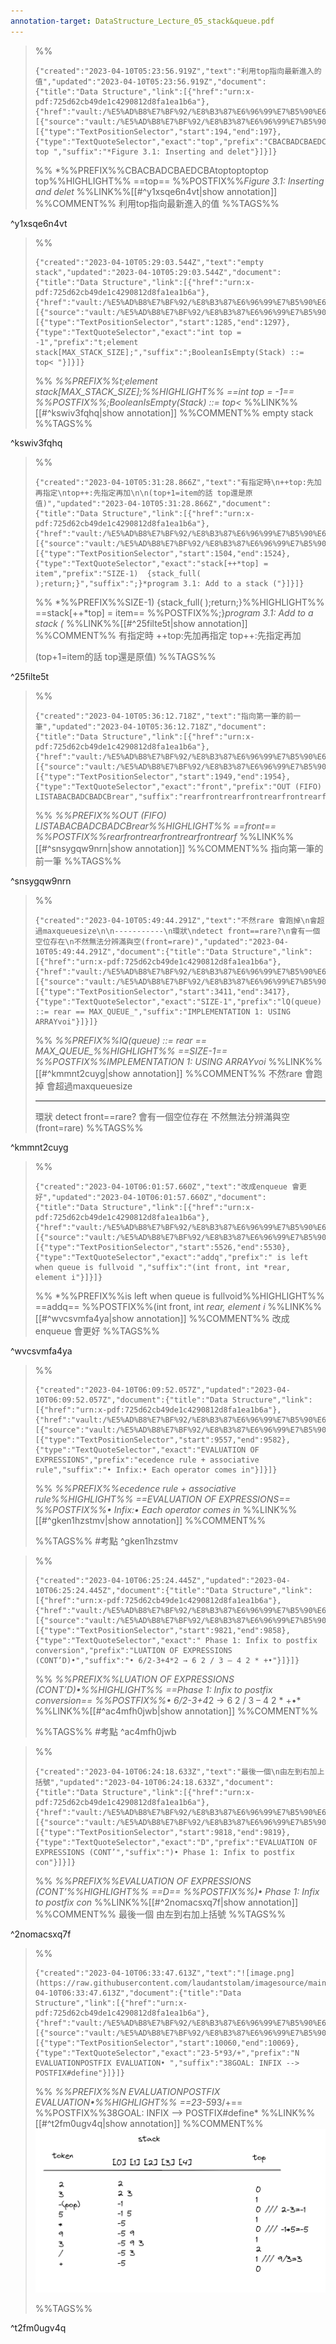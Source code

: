 ```yaml
---
annotation-target: DataStructure_Lecture_05_stack&queue.pdf
---
```


>%%
>```annotation-json
>{"created":"2023-04-10T05:23:56.919Z","text":"利用top指向最新進入的值","updated":"2023-04-10T05:23:56.919Z","document":{"title":"Data Structure","link":[{"href":"urn:x-pdf:725d62cb49de1c4290812d8fa1ea1b6a"},{"href":"vault:/%E5%AD%B8%E7%BF%92/%E8%B3%87%E6%96%99%E7%B5%90%E6%A7%8B/DataStructure_Lecture_05_stack&queue.pdf"}],"documentFingerprint":"725d62cb49de1c4290812d8fa1ea1b6a"},"uri":"vault:/%E5%AD%B8%E7%BF%92/%E8%B3%87%E6%96%99%E7%B5%90%E6%A7%8B/DataStructure_Lecture_05_stack&queue.pdf","target":[{"source":"vault:/%E5%AD%B8%E7%BF%92/%E8%B3%87%E6%96%99%E7%B5%90%E6%A7%8B/DataStructure_Lecture_05_stack&queue.pdf","selector":[{"type":"TextPositionSelector","start":194,"end":197},{"type":"TextQuoteSelector","exact":"top","prefix":"CBACBADCBAEDCBAtoptoptoptop top ","suffix":"*Figure 3.1: Inserting and delet"}]}]}
>```
>%%
>*%%PREFIX%%CBACBADCBAEDCBAtoptoptoptop top%%HIGHLIGHT%% ==top== %%POSTFIX%%*Figure 3.1: Inserting and delet*
>%%LINK%%[[#^y1xsqe6n4vt|show annotation]]
>%%COMMENT%%
>利用top指向最新進入的值
>%%TAGS%%
>
^y1xsqe6n4vt


>%%
>```annotation-json
>{"created":"2023-04-10T05:29:03.544Z","text":"empty stack","updated":"2023-04-10T05:29:03.544Z","document":{"title":"Data Structure","link":[{"href":"urn:x-pdf:725d62cb49de1c4290812d8fa1ea1b6a"},{"href":"vault:/%E5%AD%B8%E7%BF%92/%E8%B3%87%E6%96%99%E7%B5%90%E6%A7%8B/DataStructure_Lecture_05_stack&queue.pdf"}],"documentFingerprint":"725d62cb49de1c4290812d8fa1ea1b6a"},"uri":"vault:/%E5%AD%B8%E7%BF%92/%E8%B3%87%E6%96%99%E7%B5%90%E6%A7%8B/DataStructure_Lecture_05_stack&queue.pdf","target":[{"source":"vault:/%E5%AD%B8%E7%BF%92/%E8%B3%87%E6%96%99%E7%B5%90%E6%A7%8B/DataStructure_Lecture_05_stack&queue.pdf","selector":[{"type":"TextPositionSelector","start":1285,"end":1297},{"type":"TextQuoteSelector","exact":"int top = -1","prefix":"t;element stack[MAX_STACK_SIZE];","suffix":";BooleanIsEmpty(Stack) ::= top< "}]}]}
>```
>%%
>*%%PREFIX%%t;element stack[MAX_STACK_SIZE];%%HIGHLIGHT%% ==int top = -1== %%POSTFIX%%;BooleanIsEmpty(Stack) ::= top<*
>%%LINK%%[[#^kswiv3fqhq|show annotation]]
>%%COMMENT%%
>empty stack
>%%TAGS%%
>
^kswiv3fqhq



>%%
>```annotation-json
>{"created":"2023-04-10T05:31:28.866Z","text":"有指定時\n++top:先加再指定\ntop++:先指定再加\n\n(top+1=item的話 top還是原值)","updated":"2023-04-10T05:31:28.866Z","document":{"title":"Data Structure","link":[{"href":"urn:x-pdf:725d62cb49de1c4290812d8fa1ea1b6a"},{"href":"vault:/%E5%AD%B8%E7%BF%92/%E8%B3%87%E6%96%99%E7%B5%90%E6%A7%8B/DataStructure_Lecture_05_stack&queue.pdf"}],"documentFingerprint":"725d62cb49de1c4290812d8fa1ea1b6a"},"uri":"vault:/%E5%AD%B8%E7%BF%92/%E8%B3%87%E6%96%99%E7%B5%90%E6%A7%8B/DataStructure_Lecture_05_stack&queue.pdf","target":[{"source":"vault:/%E5%AD%B8%E7%BF%92/%E8%B3%87%E6%96%99%E7%B5%90%E6%A7%8B/DataStructure_Lecture_05_stack&queue.pdf","selector":[{"type":"TextPositionSelector","start":1504,"end":1524},{"type":"TextQuoteSelector","exact":"stack[++*top] = item","prefix":"SIZE-1)  {stack_full( );return;}","suffix":";}*program 3.1: Add to a stack ("}]}]}
>```
>%%
>*%%PREFIX%%SIZE-1)  {stack_full( );return;}%%HIGHLIGHT%% ==stack[++*top] = item== %%POSTFIX%%;}*program 3.1: Add to a stack (*
>%%LINK%%[[#^25filte5t|show annotation]]
>%%COMMENT%%
>有指定時
>++top:先加再指定
>top++:先指定再加
>
>(top+1=item的話 top還是原值)
>%%TAGS%%
>
^25filte5t


>%%
>```annotation-json
>{"created":"2023-04-10T05:36:12.718Z","text":"指向第一筆的前一筆","updated":"2023-04-10T05:36:12.718Z","document":{"title":"Data Structure","link":[{"href":"urn:x-pdf:725d62cb49de1c4290812d8fa1ea1b6a"},{"href":"vault:/%E5%AD%B8%E7%BF%92/%E8%B3%87%E6%96%99%E7%B5%90%E6%A7%8B/DataStructure_Lecture_05_stack&queue.pdf"}],"documentFingerprint":"725d62cb49de1c4290812d8fa1ea1b6a"},"uri":"vault:/%E5%AD%B8%E7%BF%92/%E8%B3%87%E6%96%99%E7%B5%90%E6%A7%8B/DataStructure_Lecture_05_stack&queue.pdf","target":[{"source":"vault:/%E5%AD%B8%E7%BF%92/%E8%B3%87%E6%96%99%E7%B5%90%E6%A7%8B/DataStructure_Lecture_05_stack&queue.pdf","selector":[{"type":"TextPositionSelector","start":1949,"end":1954},{"type":"TextQuoteSelector","exact":"front","prefix":"OUT (FIFO) LISTABACBADCBADCBrear","suffix":"rearfrontrearfrontrearfrontrearf"}]}]}
>```
>%%
>*%%PREFIX%%OUT (FIFO) LISTABACBADCBADCBrear%%HIGHLIGHT%% ==front== %%POSTFIX%%rearfrontrearfrontrearfrontrearf*
>%%LINK%%[[#^snsygqw9nrn|show annotation]]
>%%COMMENT%%
>指向第一筆的前一筆
>%%TAGS%%
>
^snsygqw9nrn


>%%
>```annotation-json
>{"created":"2023-04-10T05:49:44.291Z","text":"不然rare 會跑掉\n會超過maxqueuesize\n\n-----------\n環狀\ndetect front==rare?\n會有一個空位存在\n不然無法分辨滿與空(front=rare)","updated":"2023-04-10T05:49:44.291Z","document":{"title":"Data Structure","link":[{"href":"urn:x-pdf:725d62cb49de1c4290812d8fa1ea1b6a"},{"href":"vault:/%E5%AD%B8%E7%BF%92/%E8%B3%87%E6%96%99%E7%B5%90%E6%A7%8B/DataStructure_Lecture_05_stack&queue.pdf"}],"documentFingerprint":"725d62cb49de1c4290812d8fa1ea1b6a"},"uri":"vault:/%E5%AD%B8%E7%BF%92/%E8%B3%87%E6%96%99%E7%B5%90%E6%A7%8B/DataStructure_Lecture_05_stack&queue.pdf","target":[{"source":"vault:/%E5%AD%B8%E7%BF%92/%E8%B3%87%E6%96%99%E7%B5%90%E6%A7%8B/DataStructure_Lecture_05_stack&queue.pdf","selector":[{"type":"TextPositionSelector","start":3411,"end":3417},{"type":"TextQuoteSelector","exact":"SIZE-1","prefix":"lQ(queue) ::= rear == MAX_QUEUE_","suffix":"IMPLEMENTATION 1: USING ARRAYvoi"}]}]}
>```
>%%
>*%%PREFIX%%lQ(queue) ::= rear == MAX_QUEUE_%%HIGHLIGHT%% ==SIZE-1== %%POSTFIX%%IMPLEMENTATION 1: USING ARRAYvoi*
>%%LINK%%[[#^kmmnt2cuyg|show annotation]]
>%%COMMENT%%
>不然rare 會跑掉
>會超過maxqueuesize
>
>-----------
>環狀
>detect front==rare?
>會有一個空位存在
>不然無法分辨滿與空(front=rare)
>%%TAGS%%
>
^kmmnt2cuyg


>%%
>```annotation-json
>{"created":"2023-04-10T06:01:57.660Z","text":"改成enqueue 會更好","updated":"2023-04-10T06:01:57.660Z","document":{"title":"Data Structure","link":[{"href":"urn:x-pdf:725d62cb49de1c4290812d8fa1ea1b6a"},{"href":"vault:/%E5%AD%B8%E7%BF%92/%E8%B3%87%E6%96%99%E7%B5%90%E6%A7%8B/DataStructure_Lecture_05_stack&queue.pdf"}],"documentFingerprint":"725d62cb49de1c4290812d8fa1ea1b6a"},"uri":"vault:/%E5%AD%B8%E7%BF%92/%E8%B3%87%E6%96%99%E7%B5%90%E6%A7%8B/DataStructure_Lecture_05_stack&queue.pdf","target":[{"source":"vault:/%E5%AD%B8%E7%BF%92/%E8%B3%87%E6%96%99%E7%B5%90%E6%A7%8B/DataStructure_Lecture_05_stack&queue.pdf","selector":[{"type":"TextPositionSelector","start":5526,"end":5530},{"type":"TextQuoteSelector","exact":"addq","prefix":" is left when queue is fullvoid ","suffix":"(int front, int *rear, element i"}]}]}
>```
>%%
>*%%PREFIX%%is left when queue is fullvoid%%HIGHLIGHT%% ==addq== %%POSTFIX%%(int front, int *rear, element i*
>%%LINK%%[[#^wvcsvmfa4ya|show annotation]]
>%%COMMENT%%
>改成enqueue 會更好
>%%TAGS%%
>
^wvcsvmfa4ya


>%%
>```annotation-json
>{"created":"2023-04-10T06:09:52.057Z","updated":"2023-04-10T06:09:52.057Z","document":{"title":"Data Structure","link":[{"href":"urn:x-pdf:725d62cb49de1c4290812d8fa1ea1b6a"},{"href":"vault:/%E5%AD%B8%E7%BF%92/%E8%B3%87%E6%96%99%E7%B5%90%E6%A7%8B/DataStructure_Lecture_05_stack&queue.pdf"}],"documentFingerprint":"725d62cb49de1c4290812d8fa1ea1b6a"},"uri":"vault:/%E5%AD%B8%E7%BF%92/%E8%B3%87%E6%96%99%E7%B5%90%E6%A7%8B/DataStructure_Lecture_05_stack&queue.pdf","target":[{"source":"vault:/%E5%AD%B8%E7%BF%92/%E8%B3%87%E6%96%99%E7%B5%90%E6%A7%8B/DataStructure_Lecture_05_stack&queue.pdf","selector":[{"type":"TextPositionSelector","start":9557,"end":9582},{"type":"TextQuoteSelector","exact":"EVALUATION OF EXPRESSIONS","prefix":"ecedence rule + associative rule","suffix":"• Infix:• Each operator comes in"}]}]}
>```
>%%
>*%%PREFIX%%ecedence rule + associative rule%%HIGHLIGHT%% ==EVALUATION OF EXPRESSIONS== %%POSTFIX%%• Infix:• Each operator comes in*
>%%LINK%%[[#^gken1hzstmv|show annotation]]
>%%COMMENT%%
>
>%%TAGS%%
>#考點
^gken1hzstmv


>%%
>```annotation-json
>{"created":"2023-04-10T06:25:24.445Z","updated":"2023-04-10T06:25:24.445Z","document":{"title":"Data Structure","link":[{"href":"urn:x-pdf:725d62cb49de1c4290812d8fa1ea1b6a"},{"href":"vault:/%E5%AD%B8%E7%BF%92/%E8%B3%87%E6%96%99%E7%B5%90%E6%A7%8B/DataStructure_Lecture_05_stack&queue.pdf"}],"documentFingerprint":"725d62cb49de1c4290812d8fa1ea1b6a"},"uri":"vault:/%E5%AD%B8%E7%BF%92/%E8%B3%87%E6%96%99%E7%B5%90%E6%A7%8B/DataStructure_Lecture_05_stack&queue.pdf","target":[{"source":"vault:/%E5%AD%B8%E7%BF%92/%E8%B3%87%E6%96%99%E7%B5%90%E6%A7%8B/DataStructure_Lecture_05_stack&queue.pdf","selector":[{"type":"TextPositionSelector","start":9821,"end":9858},{"type":"TextQuoteSelector","exact":" Phase 1: Infix to postfix conversion","prefix":"LUATION OF EXPRESSIONS (CONT’D)•","suffix":"• 6/2-3+4*2 → 6 2 / 3 – 4 2 * +•"}]}]}
>```
>%%
>*%%PREFIX%%LUATION OF EXPRESSIONS (CONT’D)•%%HIGHLIGHT%% ==Phase 1: Infix to postfix conversion== %%POSTFIX%%• 6/2-3+4*2 → 6 2 / 3 – 4 2 * +•*
>%%LINK%%[[#^ac4mfh0jwb|show annotation]]
>%%COMMENT%%
>
>%%TAGS%%
>#考點
^ac4mfh0jwb


>%%
>```annotation-json
>{"created":"2023-04-10T06:24:18.633Z","text":"最後一個\n由左到右加上括號","updated":"2023-04-10T06:24:18.633Z","document":{"title":"Data Structure","link":[{"href":"urn:x-pdf:725d62cb49de1c4290812d8fa1ea1b6a"},{"href":"vault:/%E5%AD%B8%E7%BF%92/%E8%B3%87%E6%96%99%E7%B5%90%E6%A7%8B/DataStructure_Lecture_05_stack&queue.pdf"}],"documentFingerprint":"725d62cb49de1c4290812d8fa1ea1b6a"},"uri":"vault:/%E5%AD%B8%E7%BF%92/%E8%B3%87%E6%96%99%E7%B5%90%E6%A7%8B/DataStructure_Lecture_05_stack&queue.pdf","target":[{"source":"vault:/%E5%AD%B8%E7%BF%92/%E8%B3%87%E6%96%99%E7%B5%90%E6%A7%8B/DataStructure_Lecture_05_stack&queue.pdf","selector":[{"type":"TextPositionSelector","start":9818,"end":9819},{"type":"TextQuoteSelector","exact":"D","prefix":"EVALUATION OF EXPRESSIONS (CONT’","suffix":")• Phase 1: Infix to postfix con"}]}]}
>```
>%%
>*%%PREFIX%%EVALUATION OF EXPRESSIONS (CONT’%%HIGHLIGHT%% ==D== %%POSTFIX%%)• Phase 1: Infix to postfix con*
>%%LINK%%[[#^2nomacsxq7f|show annotation]]
>%%COMMENT%%
>最後一個
>由左到右加上括號
>%%TAGS%%
>
^2nomacsxq7f


>%%
>```annotation-json
>{"created":"2023-04-10T06:33:47.613Z","text":"![image.png](https://raw.githubusercontent.com/laudantstolam/imagesource/main/ds_transform.png)\n","updated":"2023-04-10T06:33:47.613Z","document":{"title":"Data Structure","link":[{"href":"urn:x-pdf:725d62cb49de1c4290812d8fa1ea1b6a"},{"href":"vault:/%E5%AD%B8%E7%BF%92/%E8%B3%87%E6%96%99%E7%B5%90%E6%A7%8B/DataStructure_Lecture_05_stack&queue.pdf"}],"documentFingerprint":"725d62cb49de1c4290812d8fa1ea1b6a"},"uri":"vault:/%E5%AD%B8%E7%BF%92/%E8%B3%87%E6%96%99%E7%B5%90%E6%A7%8B/DataStructure_Lecture_05_stack&queue.pdf","target":[{"source":"vault:/%E5%AD%B8%E7%BF%92/%E8%B3%87%E6%96%99%E7%B5%90%E6%A7%8B/DataStructure_Lecture_05_stack&queue.pdf","selector":[{"type":"TextPositionSelector","start":10060,"end":10069},{"type":"TextQuoteSelector","exact":"23-5*93/+","prefix":"N EVALUATIONPOSTFIX EVALUATION• ","suffix":"38GOAL: INFIX --> POSTFIX#define"}]}]}
>```
>%%
>*%%PREFIX%%N EVALUATIONPOSTFIX EVALUATION•%%HIGHLIGHT%% ==23-5*93/+== %%POSTFIX%%38GOAL: INFIX --> POSTFIX#define*
>%%LINK%%[[#^t2fm0ugv4q|show annotation]]
>%%COMMENT%%
>![image.png](https://raw.githubusercontent.com/laudantstolam/imagesource/main/ds_transform.png)
>
>%%TAGS%%
>
^t2fm0ugv4q
